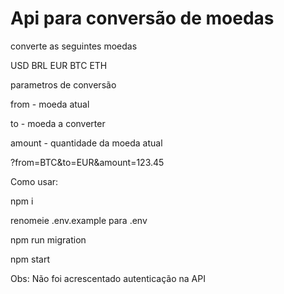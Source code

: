 #  Api para conversão de moedas 

converte as seguintes moedas

USD
BRL
EUR
BTC
ETH

parametros de conversão

from - moeda atual

to - moeda a converter

amount - quantidade da moeda atual

?from=BTC&to=EUR&amount=123.45

Como usar:

npm i

renomeie .env.example para .env

npm run migration

npm start

Obs: Não foi acrescentado autenticação na API 